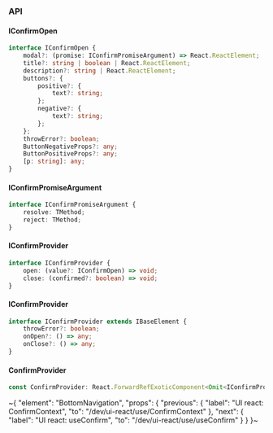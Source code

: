 

### API

#### IConfirmOpen

```ts
interface IConfirmOpen {
    modal?: (promise: IConfirmPromiseArgument) => React.ReactElement;
    title?: string | boolean | React.ReactElement;
    description?: string | React.ReactElement;
    buttons?: {
        positive?: {
            text?: string;
        };
        negative?: {
            text?: string;
        };
    };
    throwError?: boolean;
    ButtonNegativeProps?: any;
    ButtonPositiveProps?: any;
    [p: string]: any;
}
```

#### IConfirmPromiseArgument

```ts
interface IConfirmPromiseArgument {
    resolve: TMethod;
    reject: TMethod;
}
```

#### IConfirmProvider

```ts
interface IConfirmProvider {
    open: (value?: IConfirmOpen) => void;
    close: (confirmed?: boolean) => void;
}
```

#### IConfirmProvider

```ts
interface IConfirmProvider extends IBaseElement {
    throwError?: boolean;
    onOpen?: () => any;
    onClose?: () => any;
}
```

#### ConfirmProvider

```ts
const ConfirmProvider: React.ForwardRefExoticComponent<Omit<IConfirmProvider, "ref"> & React.RefAttributes<unknown>>;
```


~{
  "element": "BottomNavigation",
  "props": {
    "previous": {
      "label": "UI react: ConfirmContext",
      "to": "/dev/ui-react/use/ConfirmContext"
    },
    "next": {
      "label": "UI react: useConfirm",
      "to": "/dev/ui-react/use/useConfirm"
    }
  }
}~
